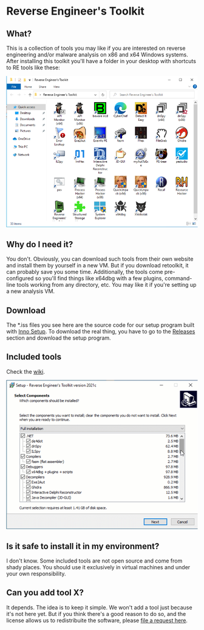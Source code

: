 # Reverse Engineer's Toolkit

## What?

This is a collection of tools you may like if you are interested on reverse engineering and/or malware analysis on x86 and x64 Windows systems. After installing this toolkit you'll have a folder in your desktop with shortcuts to RE tools like these:

![](assets/ret2021c.png)

## Why do I need it?

You don't. Obviously, you can download such tools from their own website and install them by yourself in a new VM. But if you download retoolkit, it can probably save you some time. Additionally, the tools come pre-configured so you'll find things like x64dbg with a few plugins, command-line tools working from any directory, etc. You may like it if you're setting up a new analysis VM.

## Download

The *.iss files you see here are the source code for our setup program built with [Inno Setup](https://jrsoftware.org/isinfo.php). To download the real thing, you have to go to the [Releases](https://github.com/mentebinaria/retoolkit/releases) section and download the setup program.

## Included tools

Check the [wiki](https://github.com/mentebinaria/retoolkit/wiki).

![](assets/ret.gif)

## Is it safe to install it in my environment?

I don't know. Some included tools are not open source and come from shady places. You should use it exclusively in virtual machines and under your own responsibility.

## Can you add tool X?

It depends. The idea is to keep it simple. We won't add a tool just because it's not here yet. But if you think there's a good reason to do so, and the license allows us to redistribuite the software, please [file a request here](https://github.com/mentebinaria/retoolkit/discussions/categories/new-app-requests).
